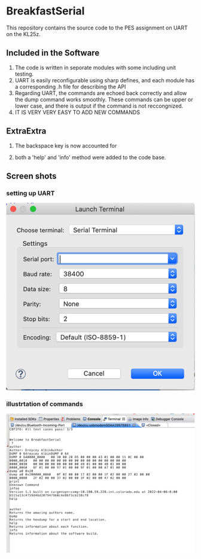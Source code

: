 # BreakfastSerial

This repository contains the source code to the PES assignment on UART on the KL25z. 

## Included in the Software

1. The code is written in seporate modules with some including unit testing. 
2. UART is easily reconfigurable using sharp defines, and each module has a corresponding .h file for describing the API 
3. Regarding UART, the commands are echoed back correctly and allow the dump command works smoothly. These commands can be upper or lower case, and there is output if the command is not reccongnized.
4. IT IS VERY VERY EASY TO ADD NEW COMMANDS

## ExtraExtra

1. The backspace key is now accounted for

2. both a 'help' and 'info' method were added to the code base. 

## Screen shots

### setting up UART

![UART](screen_shots/UART_TERMINAL.png)

### illustrtation of commands

![UART in work](screen_shots/UART_OUTPUT.png)